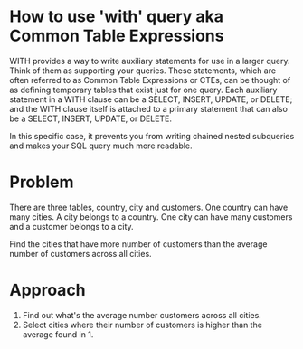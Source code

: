 # How to use 'with' query aka Common Table Expressions
WITH provides a way to write auxiliary statements for use in a larger query. Think of them as supporting your queries.
These statements, which are often referred to as Common Table Expressions or CTEs,
can be thought of as defining temporary tables that exist just for one query.
Each auxiliary statement in a WITH clause can be a SELECT, INSERT, UPDATE, or DELETE;
 and the WITH clause itself is attached to a primary statement that can also be a SELECT, INSERT, UPDATE, or DELETE.

In this specific case, it prevents you from writing chained nested subqueries and makes your SQL query much more readable.

# Problem
There are three tables, country, city and customers.
One country can have many cities. A city belongs to a country.
One city can have many customers and a customer belongs to a city.

Find the cities that have more number of customers than the average number of customers across all cities.

# Approach

1. Find out what's the average number customers across all cities.
2. Select cities where their number of customers is higher than the average found in 1.

